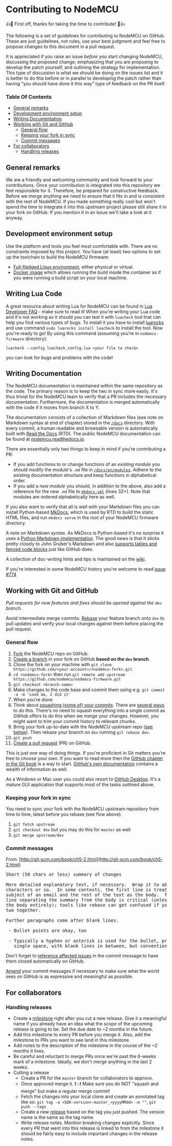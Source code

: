 # Contributing to NodeMCU

:+1::tada: First off, thanks for taking the time to contribute! :tada::+1:

The following is a set of guidelines for contributing to NodeMCU on GitHub. These are just guidelines, not rules, use your best judgment and feel free to propose changes to this document in a pull request.

It is appreciated if you raise an issue _before_ you start changing NodeMCU, discussing the proposed change; emphasizing that you are proposing to develop the patch yourself, and outlining the strategy for implementation. This type of discussion is what we should be doing on the issues list and it is better to do this before or in parallel to developing the patch rather than having "you should have done it this way" type of feedback on the PR itself.

### Table Of Contents
* [General remarks](#general-remarks)
* [Development environment setup](#development-environment-setup)
* [Writing Documentation](#writing-documentation)
* [Working with Git and GitHub](#working-with-git-and-github)
  * [General flow](#general-flow)
  * [Keeping your fork in sync](#keeping-your-fork-in-sync)
  * [Commit messages](#commit-messages)
* [For collaborators](#for-collaborators)
  * [Handling releases](#handling-releases)

## General remarks
We are a friendly and welcoming community and look forward to your contributions. Once your contribution is integrated into this repository we feel responsible for it. Therefore, be prepared for constructive feedback. Before we merge anything we need to ensure that it fits in and is consistent with the rest of NodeMCU.
If you made something really cool but won't spend the time to integrate it into this upstream project please still share it in your fork on GitHub. If you mention it in an issue we'll take a look at it anyway.

## Development environment setup
Use the platform and tools you feel most comfortable with. There are no constraints imposed by this project. You have (at least) two options to set up the toolchain to build the NodeMCU firmware:
- [Full-fledged Linux environment](http://www.esp8266.com/wiki/doku.php?id=toolchain#how_to_setup_a_vm_to_host_your_toolchain), either physical or virtual.
- [Docker image](https://hub.docker.com/r/marcelstoer/nodemcu-build/) which allows running the build inside the container as if you were running a build script on your local machine.

## Writing Lua Code
A great resource about writing Lua for NodeMCU can be found in [Lua Developer FAQ](https://nodemcu.readthedocs.io/en/latest/lua-developer-faq/) - make sure to read it! When you're writing your Lua code and it's not working as it should you can test it with `luacheck` tool that can help you find various types of bugs. To install it you have to install [luarocks](https://luarocks.org/) and use command `sudo luarocks install luacheck` to install the tool. Now you're ready to go! By using this command (assuming you're in `nodemcu-firmware` directory):

`luacheck --config luacheck_config.lua <your file to check>`

you can look for bugs and problems with the code!

## Writing Documentation
The NodeMCU documentation is maintained within the same repository as the code. The primary reason is to keep the two in sync more easily. It's thus trivial for the NodeMCU team to verify that a PR includes the necessary documentation. Furthermore, the documentation is merged automatically with the code if it moves from branch X to Y.

The documentation consists of a collection of Markdown files (see note on Markdown syntax at end of chapter) stored in the [`/docs`](docs) directory. With every commit, a human readable and browsable version is automatically built with [Read the Docs](https://readthedocs.io/) (RTD). The public NodeMCU documentation can be found at [nodemcu.readthedocs.io](http://nodemcu.readthedocs.io/).

There are essentially only two things to keep in mind if you're contributing a PR:

- If you add functions to or change functions of an *existing module* you should modify the module's `.md` file in [`/docs/en/modules`](docs/en/modules). Adhere to the existing documentation structure and keep functions in alphabetical order.
- If you add a *new module* you should, in addition to the above, also add a reference for the new `.md` file to [`mkdocs.yml`](./mkdocs.yml) (lines 32+). Note that modules are ordered alphabetically here as well.

If you also want to verify that all is well with your Markdown files you can install Python-based [MkDocs](http://www.mkdocs.org/), which is used by RTD to build the static HTML files, and run `mkdocs serve` in the root of your NodeMCU firmware directory.

A note on Markdown *syntax*. As MkDocs is Python-based it's no surprise it uses a [Python Markdown implementation](https://pythonhosted.org/Markdown/). The good news is that it sticks pretty closely to John Gruber's Markdown and also [supports tables and fenced code blocks](http://www.mkdocs.org/user-guide/writing-your-docs/#markdown-extensions) just like GitHub does.

A collection of doc-writing hints and tips is maintained on the [wiki](https://github.com/nodemcu/nodemcu-firmware/wiki/Notes-about-writing-docs).

If you're interested in some NodeMCU history you're welcome to read [issue #774](https://github.com/nodemcu/nodemcu-firmware/issues/774)

## Working with Git and GitHub

*Pull requests for new features and fixes should be opened against the `dev` branch.*

Avoid intermediate merge commits. [Rebase](https://www.atlassian.com/git/tutorials/merging-vs-rebasing) your feature branch onto `dev` to pull updates and verify your local changes against them before placing the pull request.

### General flow
1. [Fork](https://help.github.com/articles/fork-a-repo) the NodeMCU repo on GitHub.
1. [Create a branch](https://help.github.com/articles/creating-and-deleting-branches-within-your-repository/#creating-a-branch) in your fork on GitHub **based on the `dev` branch**.
1. Clone the fork on your machine with `git clone https://github.com/<your-account>/<nodemcu-fork>.git`
1. `cd <nodemcu-fork>` then run `git remote add upstream https://github.com/nodemcu/nodemcu-firmware.git`
1. `git checkout <branch-name>`
1. Make changes to the code base and commit them using e.g. `git commit -a -m 'Look ma, I did it'`
1. When you're done:
 1. Think about [squashing (some of) your commits](http://www.andrewconnell.com/blog/squash-multiple-git-commits-into-one). There are [several ways](http://stackoverflow.com/a/5201642/131929) to do this. There's no need to squash everything into a single commit as GitHub offers to do this when we merge your changes. However, you might want to trim your commit history to relevant chunks.
 1. Bring your fork up-to-date with the NodeMCU upstream repo ([see below](#keeping-your-fork-in-sync)). Then rebase your branch on `dev` running `git rebase dev`.
1. `git push`
1. [Create a pull request](https://help.github.com/articles/creating-a-pull-request/) (PR) on GitHub.

This is just one way of doing things. If you're proficient in Git matters you're free to choose your own. If you want to read more then the [GitHub chapter in the Git book](http://git-scm.com/book/en/v2/GitHub-Contributing-to-a-Project#The-GitHub-Flow) is a way to start. [GitHub's own documentation](https://help.github.com/categories/collaborating-with-issues-and-pull-requests/) contains a wealth of information as well.

As a Windows or Mac user you could also resort to [GitHub Desktop](https://desktop.github.com/). It's a mature GUI application that supports most of the tasks outlined above.

### Keeping your fork in sync
You need to sync your fork with the NodeMCU upstream repository from time to time, latest before you rebase (see flow above).

1. `git fetch upstream`
1. `git checkout dev` but you may do this for `master` as well
1. `git merge upstream/dev`

### Commit messages

From: [http://git-scm.com/book/ch5-2.html](http://git-scm.com/book/ch5-2.html)
<pre>
Short (50 chars or less) summary of changes

More detailed explanatory text, if necessary.  Wrap it to about 72
characters or so.  In some contexts, the first line is treated as the
subject of an email and the rest of the text as the body.  The blank
line separating the summary from the body is critical (unless you omit
the body entirely); tools like rebase can get confused if you run the
two together.

Further paragraphs come after blank lines.

 - Bullet points are okay, too

 - Typically a hyphen or asterisk is used for the bullet, preceded by a
   single space, with blank lines in between, but conventions vary here
</pre>

Don't forget to [reference affected issues](https://help.github.com/articles/closing-issues-via-commit-messages/) in the commit message to have them closed automatically on GitHub.

[Amend](https://help.github.com/articles/changing-a-commit-message/) your commit messages if necessary to make sure what the world sees on GitHub is as expressive and meaningful as possible.

## For collaborators

### Handling releases
- Create a [milestone](https://github.com/nodemcu/nodemcu-firmware/milestones) right after you cut a new release. Give it a meaningful name if you already have an idea what the scope of the upcoming release is going to be. Set the due date to ~2 months in the future.
- Add this milestone to every PR before you merge it. Also, add the milestone to PRs you want to see land in this milestone.
- Add notes to the description of the milestone in the course of the ~2 months it lives.
- Be careful and reluctant to merge PRs once we're past the 6-weeks mark of a milestone. Ideally, we don't merge anything in the last 2 weeks.
- Cutting a release
    - Create a PR for the `master` branch for collaborators to approve.
    - Once approved merge it. :exclamation::boom::exclamation: Make sure you do NOT "squash and merge" but make a regular merge commit!
    - Fetch the changes into your local clone and create an annotated tag like so: `git tag -a <SDK-version>-master_<yyyyMMdd> -m ""`, `git push --tags`
     - Create a new [release](https://github.com/nodemcu/nodemcu-firmware/releases) based on the tag you just pushed. The version name is the same as the tag name.
     - Write release notes. Mention breaking changes explicitly. Since every PR that went into this release is linked to from the milestone it should be fairly easy to include important changes in the release notes.
